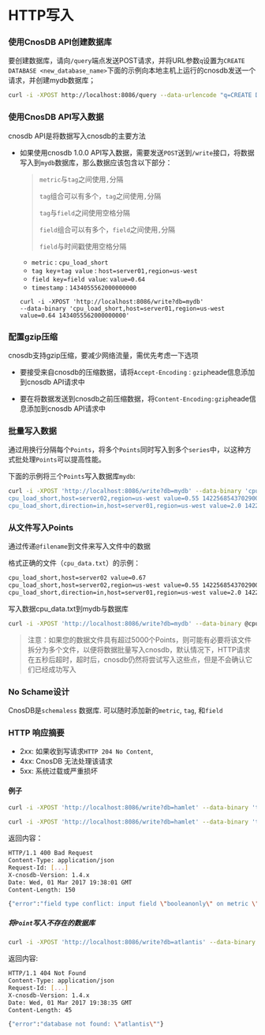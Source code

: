 # HTTP写入

### 使用CnosDB API创建数据库

要创建数据库，请向`/query`端点发送POST请求，并将URL参数`q`设置为`CREATE DATABASE <new_database_name>`下面的示例向本地主机上运行的cnosdb发送一个请求，并创建mydb数据库；

```bash
curl -i -XPOST http://localhost:8086/query --data-urlencode "q=CREATE DATABASE mydb"
```

### 使用CnosDB API写入数据

cnosdb API是将数据写入cnosdb的主要方法

- 如果使用cnosdb 1.0.0 API写入数据，需要发送`POST`送到`/write`接口，将数据写入到`mydb`数据库，那么数据应该包含以下部分：

  > `metric`与`tag`之间使用`,`分隔
  >
  > `tag`组合可以有多个，`tag`之间使用`,`分隔
  >
  > `tag`与`field`之间使用空格分隔
  >
  > `field`组合可以有多个，`field`之间使用`,`分隔
  >
  > `field`与时间戳使用空格分隔
  
  - `metric` : `cpu_load_short`
  - `tag key`=`tag value` : `host=server01,region=us-west`
  - `field key=field value`: `value=0.64` 
  - `timestamp` : `1434055562000000000`
  
  ```
  curl -i -XPOST 'http://localhost:8086/write?db=mydb'
  --data-binary 'cpu_load_short,host=server01,region=us-west value=0.64 1434055562000000000'
  ```

### 配置gzip压缩

cnosdb支持gzip压缩，要减少网络流量，需优先考虑一下选项

* 要接受来自cnosdb的压缩数据，请将`Accept-Encoding：gzip`heade信息添加到cnosdb API请求中

* 要在将数据发送到cnosdb之前压缩数据，将`Content-Encoding:gzip`heade信息添加到cnosdb API请求中

### 批量写入数据

通过用换行分隔每个`Points`，将多个`Points`同时写入到多个`series`中，以这种方式批处理`Points`可以提高性能。

下面的示例将三个`Points`写入数据库`mydb`:

```bash
curl -i -XPOST 'http://localhost:8086/write?db=mydb' --data-binary 'cpu_load_short,host=server02 value=0.67
cpu_load_short,host=server02,region=us-west value=0.55 1422568543702900257
cpu_load_short,direction=in,host=server01,region=us-west value=2.0 1422568543702900257'
```

### 从文件写入Points

通过传递`@filename`到文件来写入文件中的数据

格式正确的文件（`cpu_data.txt`）的示例：

```txt
cpu_load_short,host=server02 value=0.67
cpu_load_short,host=server02,region=us-west value=0.55 1422568543702900257
cpu_load_short,direction=in,host=server01,region=us-west value=2.0 1422568543702900257
```

写入数据cpu_data.txt到mydb与数据库

```bash
curl -i -XPOST 'http://localhost:8086/write?db=mydb' --data-binary @cpu_data.txt`
```

> 注意：如果您的数据文件具有超过5000个Points，则可能有必要将该文件拆分为多个文件，以便将数据批量写入cnosdb，默认情况下，HTTP请求在五秒后超时，超时后，cnosdb仍然将尝试写入这些点，但是不会确认它们已经成功写入

### No Schame设计

CnosDB是`schemaless` 数据库.
可以随时添加新的`metric`, `tag`, 和`field`

### HTTP 响应摘要

* 2xx: 如果收到写请求`HTTP 204 No Content`,
* 4xx: CnosDB 无法处理该请求
* 5xx: 系统过载或严重损坏

#### 例子

```bash
curl -i -XPOST 'http://localhost:8086/write?db=hamlet' --data-binary 'tobeornottobe booleanonly=true'

curl -i -XPOST 'http://localhost:8086/write?db=hamlet' --data-binary 'tobeornottobe booleanonly=5'
```

返回内容：

```bash
HTTP/1.1 400 Bad Request
Content-Type: application/json
Request-Id: [...]
X-cnosdb-Version: 1.4.x
Date: Wed, 01 Mar 2017 19:38:01 GMT
Content-Length: 150

{"error":"field type conflict: input field \"booleanonly\" on metric \"tobeornottobe\" is type float, already exists as type boolean dropped=1"}
```

##### 将`Point`写入不存在的数据库

```bash
curl -i -XPOST 'http://localhost:8086/write?db=atlantis' --data-binary 'liters value=10'
```

返回内容:

```bash
HTTP/1.1 404 Not Found
Content-Type: application/json
Request-Id: [...]
X-cnosdb-Version: 1.4.x
Date: Wed, 01 Mar 2017 19:38:35 GMT
Content-Length: 45

{"error":"database not found: \"atlantis\""}
```
